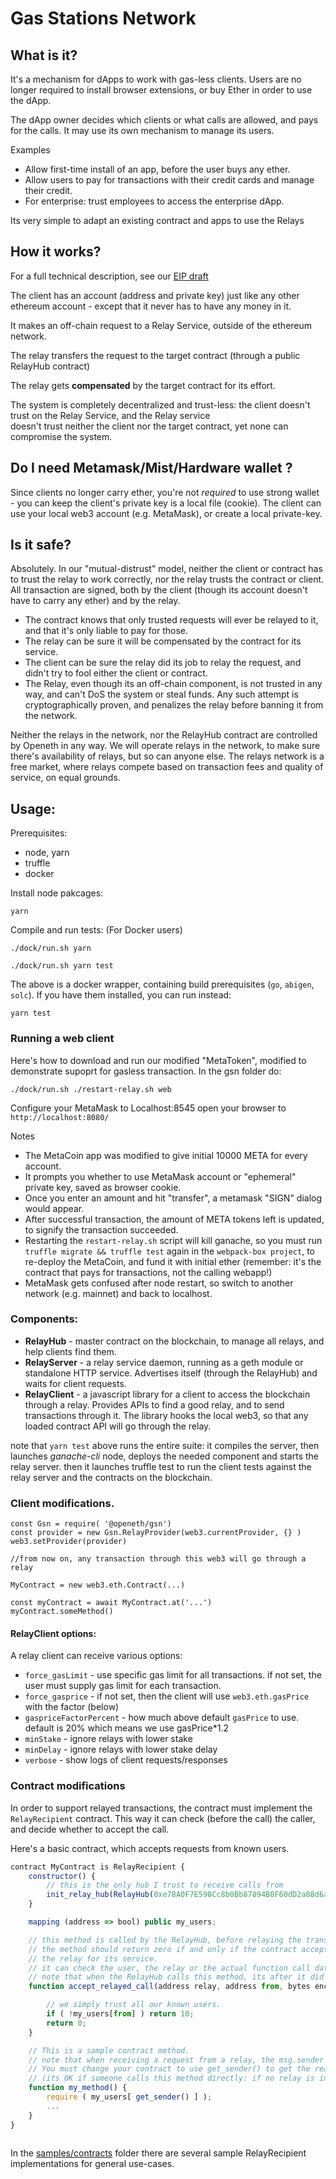 # Gas Stations Network

## What is it?

It's a mechanism for dApps to work with gas-less clients.
Users are no longer required to install browser extensions, or buy Ether in order to use the dApp. 

The dApp owner decides which clients or what calls are allowed, and pays for the calls. It may use its own mechanism to manage its users.

Examples

- Allow first-time install of an app, before the user buys any ether.
- Allow users to pay for transactions with their credit cards and manage their credit.
- For enterprise: trust employees to access the enterprise dApp. 

Its very simple to adapt an existing contract and apps to use the Relays

## How it works?

For a full technical description, see our [EIP draft](https://github.com/ethereum/EIPs/blob/master/EIPS/eip-1613.md)

The client has an account (address and private key) just like any other ethereum account - except that it never has to have any money in it.

It makes an off-chain request to a Relay Service, outside of the ethereum network.

The relay transfers the request to the target contract (through a public RelayHub contract)

The relay gets **compensated** by the target contract for its effort.

The system is completely decentralized and trust-less: the client doesn't trust on the Relay Service, and the Relay service  
doesn't trust neither the client nor the target contract, yet none can compromise the system.

## Do I need Metamask/Mist/Hardware wallet ?

Since clients no longer carry ether, you're not *required* to use strong wallet - you can keep the client's private key
is a local file (cookie). 
The client can use your local web3 account (e.g. MetaMask), or create a local private-key. 

## Is it safe?

Absolutely.
In our "mutual-distrust" model, neither the client or contract has to trust the relay to work correctly, nor the relay trusts the contract or client.
All transaction are signed, both by the client (though its account doesn't have to carry any ether) and by the relay.

- The contract knows that only trusted requests will ever be relayed to it, and that it's only liable to pay for those.
- The relay can be sure it will be compensated by the contract for its service.
- The client can be sure the relay did its job to relay the request, and didn't try to fool either the client or contract.
- The Relay, even though its an off-chain component, is not trusted in any way, and can't DoS the system or steal funds. Any such attempt is cryptographically proven, and penalizes the relay before banning it from the network.

Neither the relays in the network, nor the RelayHub contract are controlled by Openeth in any way.
We will operate relays in the network, to make sure there's availability of relays, but so can anyone else. 
The relays network is a free market, where relays compete based on transaction fees and quality of service, on equal grounds.

## Usage:

Prerequisites:

-	node, yarn
- 	truffle
-	docker

Install node pakcages:

	yarn



Compile and run tests: (For Docker users)

	./dock/run.sh yarn

	./dock/run.sh yarn test

The above is a docker wrapper, containing build prerequisites (`go`, `abigen`, `solc`). If you have them installed, you can run instead:

	yarn test

### Running a web client

Here's how to download and run our modified "MetaToken", modified to demonstrate supoprt for gasless transaction.
In the gsn folder do:

	./dock/run.sh ./restart-relay.sh web

Configure your MetaMask to Localhost:8545
open your browser to `http://localhost:8080/`

Notes

- The MetaCoin app was modified to give initial 10000 META for every account.
- It prompts you whether to use MetaMask account or "ephemeral" private key, saved as browser cookie.
- Once you enter an amount and hit "transfer", a metamask "SIGN" dialog would appear.
- After successful transaction, the amount of META tokens left is updated, to signify the transaction succeeded.
- Restarting the `restart-relay.sh` script will kill ganache, so you must run `truffle migrate && truffle test` again
	in the `webpack-box project`, to re-deploy the MetaCoin, and fund it with initial ether 
	(remember: it's the contract that pays for transactions, not the calling webapp!)
- MetaMask gets confused after node restart, so switch to another network (e.g. mainnet) and back to localhost.


### Components:

- **RelayHub** - master contract on the blockchain, to manage all relays, and help clients find them.
- **RelayServer** - a relay service daemon, running as a geth module or standalone HTTP service.  Advertises itself (through the RelayHub) and waits for client requests.
- **RelayClient** - a javascript library for a client to access the blockchain through a relay.
	Provides APIs to find a good relay, and to send transactions through it.
	The library hooks the local web3, so that any loaded contract API will go through the relay.

note that `yarn test` above runs the entire suite: it compiles the server, then launches *ganache-cli* node, deploys the needed component and starts the relay server. then it launches truffle test to run the client tests against the relay server and the contracts on the blockchain.

### Client modifications.


	const Gsn = require( '@openeth/gsn')
    const provider = new Gsn.RelayProvider(web3.currentProvider, {} )
    web3.setProvider(provider) 

	//from now on, any transaction through this web3 will go through a relay
	
	MyContract = new web3.eth.Contract(...)

	const myContract = await MyContract.at('...')
	myContract.someMethod()


#### RelayClient options:

A relay client can receive various options:

- `force_gasLimit` - use specific gas limit for all transactions. if not set, the user must supply gas limit for each transaction.
- `force_gasprice` - if not set, then the client will use `web3.eth.gasPrice` with the factor (below)
- `gaspriceFactorPercent` - how much above default `gasPrice` to use. default is 20% which means we use gasPrice*1.2
- `minStake` - ignore relays with lower stake
- `minDelay` - ignore relays with lower stake delay
- `verbose` - show logs of client requests/responses

### Contract modifications

In order to support relayed transactions, the contract must implement the `RelayRecipient` contract. This way it can check (before the call) the caller, and decide whether to accept the call.

Here's a basic contract, which accepts requests from known users.

```javascript
contract MyContract is RelayRecipient {
    constructor() {
        // this is the only hub I trust to receive calls from
        init_relay_hub(RelayHub(0xe78A0F7E598Cc8b0Bb87894B0F60dD2a88d6a8Ab));
    }

    mapping (address => bool) public my_users;

    // this method is called by the RelayHub, before relaying the transaction.
    // the method should return zero if and only if the contract accepts this transaction, and is willing to pay
    // the relay for its service.
    // it can check the user, the relay or the actual function call data.
    // note that when the RelayHub calls this method, its after it did validation of the relay and caller signatures.
    function accept_relayed_call(address relay, address from, bytes encoded_function, uint gas_price, uint transaction_fee ) external view returns(uint32) {

        // we simply trust all our known users.
        if ( !my_users[from] ) return 10;
        return 0;
    }

    // This is a sample contract method. 
    // note that when receiving a request from a relay, the msg.sender is always a RelayHub.
    // You must change your contract to use get_sender() to get the real sender.
    // (its OK if someone calls this method directly: if no relay is involved, get_sender() returns msg.sender)
    function my_method() {
        require ( my_users[ get_sender() ] );
        ...
    }
}
	
```

In the [samples/contracts](samples/contracts) folder there are several sample RelayRecipient implementations for general use-cases.
